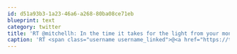 ```yaml
---
id: d51a93b3-1a23-46a6-a268-80ba08ce71eb
blueprint: text
category: twitter
title: 'RT @mitchellh: In the time it takes for the light from your monitor to reach your eyes, your computer can process about 6 instructions.  ...'
caption: 'RT <span class="username username_linked">@<a href="https://twitter.com/mitchellh" title="Mitchell Hashimoto">mitchellh</a></span>: In the time it takes for the light from your monitor to reach your eyes, your computer can process about 6 instructions.  ...'
---
```

